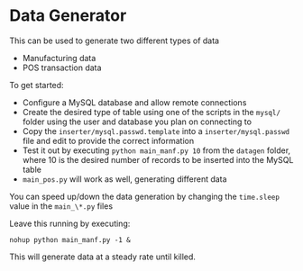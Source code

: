 # Data Generator

This can be used to generate two different types of data
- Manufacturing data
- POS transaction data

To get started:
- Configure a MySQL database and allow remote connections
- Create the desired type of table using one of the scripts in the `mysql/` folder using the user and database you plan on connecting to
- Copy the `inserter/mysql.passwd.template` into a `inserter/mysql.passwd` file and edit to provide the correct information
- Test it out by executing `python main_manf.py 10` from the `datagen` folder, where 10 is the desired number of records to be inserted into the MySQL table
- `main_pos.py` will work as well, generating different data

You can speed up/down the data generation by changing the `time.sleep` value in the `main_\*.py` files

Leave this running by executing:
```
nohup python main_manf.py -1 &
```

This will generate data at a steady rate until killed.
